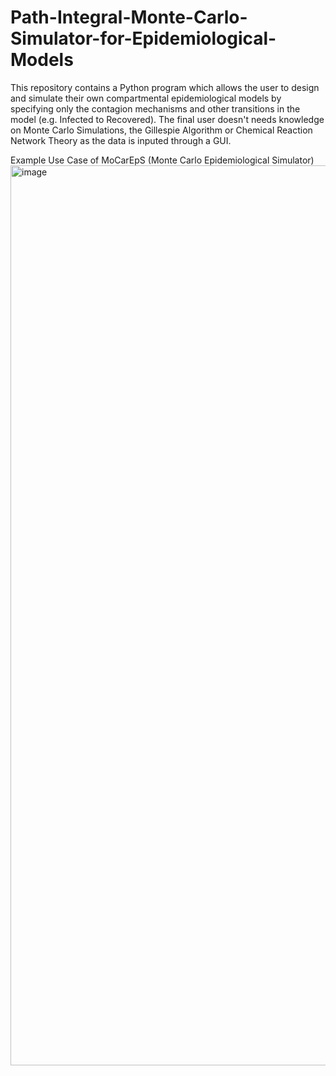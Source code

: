 # Path-Integral-Monte-Carlo-Simulator-for-Epidemiological-Models
This repository contains a Python program which allows the user to design and simulate their own compartmental epidemiological models by specifying only the contagion mechanisms and other transitions in the model (e.g. Infected to Recovered). The final user doesn't needs knowledge on Monte Carlo Simulations, the Gillespie Algorithm or Chemical Reaction Network Theory as the data is inputed through a GUI.

Example Use Case of MoCarEpS (Monte Carlo Epidemiological Simulator)
<img width="1440" alt="image" src="https://github.com/AReyesVelazquez/Path-Integral-Monte-Carlo-Simulator-for-Epidemiological-Models/assets/123592411/647928a4-373f-4d1f-8796-ba5106d51e34">
